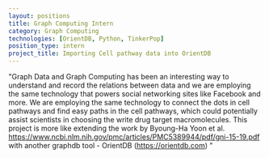 ```yaml
---
layout: positions
title: Graph Computing Intern
category: Graph Computing
technologies: [OrientDB, Python, TinkerPop]
position_type: intern
project_title: Importing Cell pathway data into OrientDB
---
```


"Graph Data and Graph Computing has been an interesting way to understand and record
the relations between data and we are employing the same technology that powers social networking sites like Facebook and more. We are employing the same technology to connect the dots in cell pathways and find easy
paths in the cell pathways, which could potentially assist scientists in choosing the write drug target macromolecules. This project is more like extending the work by Byoung-Ha Yoon et al. https://www.ncbi.nlm.nih.gov/pmc/articles/PMC5389944/pdf/gni-15-19.pdf with another graphdb tool - OrientDB (https://orientdb.com)  "
